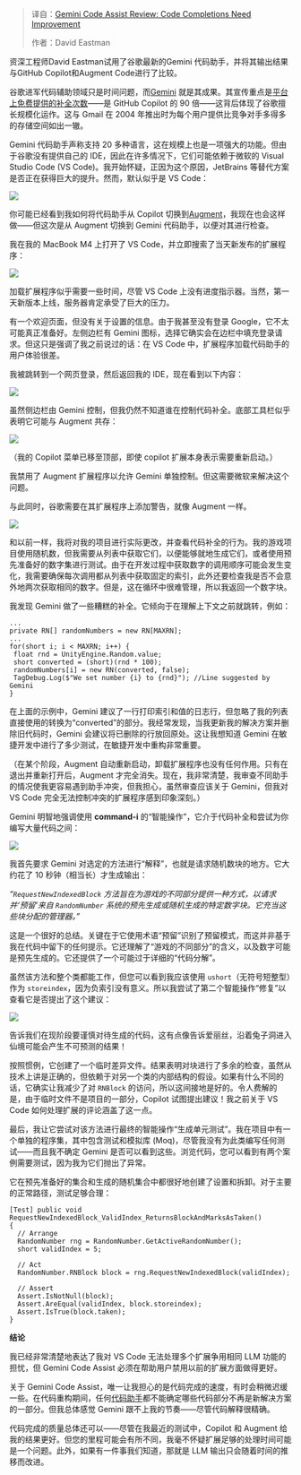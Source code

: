 
<!--
title: Gemini代码助手审查：代码补全需要改进
cover: https://cdn.thenewstack.io/media/2025/03/69600efb-joshua-aragon-eab4ml7c7fe-unsplashb.jpg
-->

> 译自：[Gemini Code Assist Review: Code Completions Need Improvement](https://thenewstack.io/gemini-code-assist-review-code-completions-need-improvement/)
> 
> 作者：David Eastman

资深工程师David Eastman试用了谷歌最新的Gemini 代码助手，并将其输出结果与GitHub Copilot和Augment Code进行了比较。

谷歌进军代码辅助领域只是时间问题，而[Gemini](https://codeassist.google/) 就是其成果。其宣传重点是[平台上免费提供的补全次数](https://thenewstack.io/google-ai-coding-tool-now-free-with-90x-copilots-output/)——是 GitHub Copilot 的 90 倍——这背后体现了谷歌擅长规模化运作。这与 Gmail 在 2004 年推出时为每个用户提供比竞争对手多得多的存储空间如出一辙。

Gemini 代码助手声称支持 20 多种语言，这在规模上也是一项强大的功能。但由于谷歌没有提供自己的 IDE，因此在许多情况下，它们可能依赖于微软的 Visual Studio Code (VS Code)。我开始怀疑，正因为这个原因，JetBrains 等替代方案是否正在获得巨大的提升。然而，默认似乎是 VS Code：

![](https://cdn.thenewstack.io/media/2025/02/bf7376d1-image-1024x618.png)

你可能已经看到我如何将代码助手从 Copilot 切换到[Augment](https://thenewstack.io/augment-code-an-ai-coding-tool-for-real-development-work/)，我现在也会这样做——但这次是从 Augment 切换到 Gemini 代码助手，以便对其进行检查。

我在我的 MacBook M4 上打开了 VS Code，并立即搜索了当天新发布的扩展程序：

![](https://cdn.thenewstack.io/media/2025/02/8e92ea53-image-1-1024x431.png)

加载扩展程序似乎需要一些时间，尽管 VS Code 上没有进度指示器。当然，第一天新版本上线，服务器肯定承受了巨大的压力。

有一个欢迎页面，但没有关于设置的信息。由于我甚至没有登录 Google，它不太可能真正准备好。左侧边栏有 Gemini 图标，选择它确实会在边栏中填充登录请求。但这只是强调了我之前说过的话：在 VS Code 中，扩展程序加载代码助手的用户体验很差。

我被跳转到一个网页登录，然后返回我的 IDE，现在看到以下内容：

![](https://cdn.thenewstack.io/media/2025/02/11212858-image-2.png)

虽然侧边栏由 Gemini 控制，但我仍然不知道谁在控制代码补全。底部工具栏似乎表明它可能与 Augment 共存：

![](https://cdn.thenewstack.io/media/2025/02/631b8da9-image-3-300x33.png)

（我的 Copilot 菜单已移至顶部，即使 copilot 扩展本身表示需要重新启动。）

我禁用了 Augment 扩展程序以允许 Gemini 单独控制。但这需要微软来解决这个问题。

与此同时，谷歌需要在其扩展程序上添加警告，就像 Augment 一样。

![](https://cdn.thenewstack.io/media/2025/02/9ca850e6-image-4-1024x310.png)

和以前一样，我将对我的项目进行实际更改，并查看代码补全的行为。我的游戏项目使用随机数，但我需要从列表中获取它们，以便能够就地生成它们，或者使用预先准备好的数字集进行测试。由于在开发过程中获取数字的调用顺序可能会发生变化，我需要确保每次调用都从列表中获取固定的索引，此外还要检查我是否不会意外地两次获取相同的数字。但是，这在循环中很难管理，所以我返回一个数字块。

我发现 Gemini 做了一些糟糕的补全。它倾向于在理解上下文之前就跳转，例如：

```
...
private RN[] randomNumbers = new RN[MAXRN]; 
... 
for(short i; i < MAXRN; i++) { 
 float rnd = UnityEngine.Random.value; 
 short converted = (short)(rnd * 100); 
 randomNumbers[i] = new RN(converted, false); 
 TagDebug.Log($"We set number {i} to {rnd}"); //Line suggested by Gemini 
}
```

在上面的示例中，Gemini 建议了一行打印索引和值的日志行，但忽略了我的列表直接使用的转换为“converted”的部分。我经常发现，当我更新我的解决方案并删除旧代码时，Gemini 会建议将已删除的行放回原处。这让我想知道 Gemini 在敏捷开发中进行了多少测试，在敏捷开发中重构非常重要。

（在某个阶段，Augment 自动重新启动，卸载扩展程序也没有任何作用。只有在退出并重新打开后，Augment 才完全消失。现在，我非常清楚，我审查不同助手的情况使我更容易遇到助手冲突，但我担心，虽然审查应该关于 Gemini，但我对 VS Code 完全无法控制冲突的扩展程序感到印象深刻。）

Gemini 明智地强调使用 **command-i** 的“智能操作”，它介于代码补全和尝试为你编写大量代码之间：

![](https://cdn.thenewstack.io/media/2025/02/6a8914ea-image-5-1024x515.png)

我首先要求 Gemini 对选定的方法进行“解释”，也就是请求随机数块的地方。它大约花了 10 秒钟（相当长）才生成输出：

*“`RequestNewIndexedBlock` 方法旨在为游戏的不同部分提供一种方式，以请求并‘预留’来自 `RandomNumber` 系统的预先生成或随机生成的特定数字块。它充当这些块分配的管理器。”*

这是一个很好的总结。关键在于它使用术语“预留”识别了预留模式，而这并非基于我在代码中留下的任何提示。它还理解了“游戏的不同部分”的含义，以及数字可能是预先生成的。它还提供了一个可能过于详细的“代码分解”。

虽然该方法和整个类都能工作，但您可以看到我应该使用 `ushort`（无符号短整型）作为 `storeindex`，因为负索引没有意义。所以我尝试了第二个智能操作“修复”以查看它是否提出了这个建议：

![](https://cdn.thenewstack.io/media/2025/02/e4f7f1ba-image-6-1024x105.png)

告诉我们在现阶段要谨慎对待生成的代码，这有点像告诉爱丽丝，沿着兔子洞进入仙境可能会产生不可预测的结果！

按照惯例，它创建了一个临时差异文件。结果表明对块进行了多余的检查，虽然从技术上讲是正确的，但依赖于对另一个类的内部结构的假设。如果有什么不同的话，它确实让我减少了对 `RNBlock` 的访问，所以这间接地是好的。令人费解的是，由于临时文件不是项目的一部分，Copilot 试图提出建议！我之前关于 VS Code 如何处理扩展的评论涵盖了这一点。

最后，我让它尝试对该方法进行最终的智能操作“生成单元测试”。我在项目中有一个单独的程序集，其中包含测试和模拟库 (Moq)，尽管我没有为此类编写任何测试——而且我不确定 Gemini 是否可以看到这些。浏览代码，您可以看到有两个案例需要测试，因为我为它们抛出了异常。

它在预先准备好的集合和生成的随机集合中都很好地创建了设置和拆卸。对于主要的正常路径，测试足够合理：

```
[Test] public void RequestNewIndexedBlock_ValidIndex_ReturnsBlockAndMarksAsTaken() 
{ 
  // Arrange 
  RandomNumber rng = RandomNumber.GetActiveRandomNumber(); 
  short validIndex = 5; 
 
  // Act 
  RandomNumber.RNBlock block = rng.RequestNewIndexedBlock(validIndex);
 
  // Assert 
  Assert.IsNotNull(block); 
  Assert.AreEqual(validIndex, block.storeindex); 
  Assert.IsTrue(block.taken); 
}
```

**结论**

我已经非常清楚地表达了我对 VS Code 无法处理多个扩展争用相同 LLM 功能的担忧，但 Gemini Code Assist 必须在帮助用户禁用以前的扩展方面做得更好。

关于 Gemini Code Assist，唯一让我担心的是代码完成的速度，有时会稍微迟缓一些。在代码重构期间，任何[代码助手](https://thenewstack.io/top-dev-tools-and-web-developer-trends-of-2024/)都不能确定哪些代码部分不再是新解决方案的一部分。但我总体感觉 Gemini 跟不上我的节奏——尽管代码解释很精确。

代码完成的质量总体还可以——尽管在我最近的测试中，Copilot 和 Augment 给我的结果更好。但您的里程可能会有所不同，我毫不怀疑扩展足够的处理时间可能是一个问题。此外，如果有一件事我们知道，那就是 LLM 输出只会随着时间的推移而改进。
